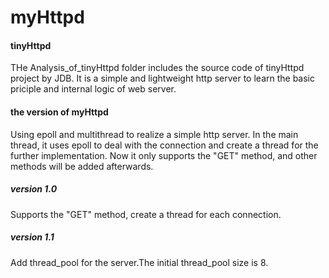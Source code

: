 # myHttpd
#### tinyHttpd
THe Analysis_of_tinyHttpd folder includes the source code of tinyHttpd project by JDB. It is a simple and lightweight 
http server to learn the basic priciple and internal logic of web server.


#### the version of myHttpd
Using epoll and multithread to realize a simple http server. In the main thread, it uses epoll to deal with the connection and create a thread for the further implementation. Now it only supports the "GET" method, and other methods will be added afterwards.   
  
##### version 1.0
Supports the "GET" method, create a thread for each connection.


##### version 1.1
Add thread\_pool for the server.The initial thread\_pool size is 8.
